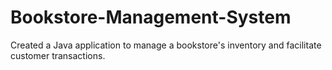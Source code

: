 # Bookstore-Management-System
Created a Java application to manage a bookstore's inventory and facilitate customer transactions.
